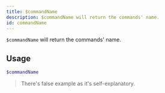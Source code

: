 ```yaml
---
title: $commandName 
description: $commandName will return the commands' name.
id: commandName
---
```


`$commandName` will return the commands' name.


## Usage

```php
$commandName
```

> There's false example as it's self-explanatory.